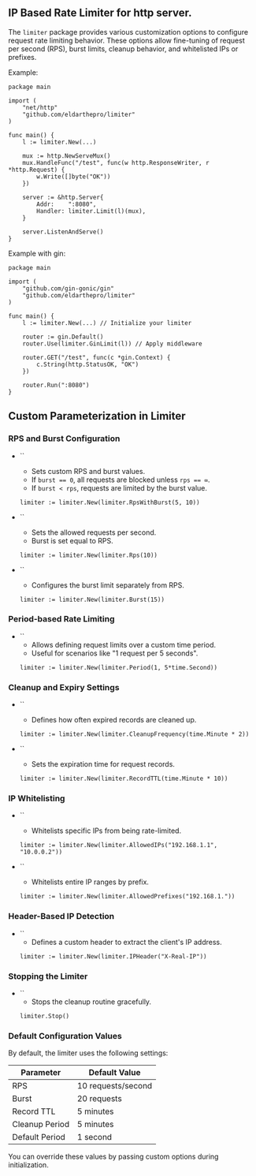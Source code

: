 ## IP Based Rate Limiter for http server.
The `limiter` package provides various customization options to configure request rate limiting behavior. These options allow fine-tuning of request per second (RPS), burst limits, cleanup behavior, and whitelisted IPs or prefixes.

Example:
```
package main

import (
	"net/http"
	"github.com/eldarthepro/limiter"
)

func main() {
	l := limiter.New(...)

	mux := http.NewServeMux()
	mux.HandleFunc("/test", func(w http.ResponseWriter, r *http.Request) {
		w.Write([]byte("OK"))
	})

	server := &http.Server{
		Addr:    ":8080",
		Handler: limiter.Limit(l)(mux),
	}

	server.ListenAndServe()
}

```
Example with gin:
```
package main

import (
	"github.com/gin-gonic/gin"
	"github.com/eldarthepro/limiter"
)

func main() {
	l := limiter.New(...) // Initialize your limiter

	router := gin.Default()
	router.Use(limiter.GinLimit(l)) // Apply middleware

	router.GET("/test", func(c *gin.Context) {
		c.String(http.StatusOK, "OK")
	})

	router.Run(":8080")
}
```


## Custom Parameterization in Limiter

### RPS and Burst Configuration

- ``

  - Sets custom RPS and burst values.
  - If `burst == 0`, all requests are blocked unless `rps == ∞`.
  - If `burst < rps`, requests are limited by the burst value.

  ```
  limiter := limiter.New(limiter.RpsWithBurst(5, 10))
  ```

- ``

  - Sets the allowed requests per second.
  - Burst is set equal to RPS.

  ```
  limiter := limiter.New(limiter.Rps(10))
  ```

- ``

  - Configures the burst limit separately from RPS.

  ```
  limiter := limiter.New(limiter.Burst(15))
  ```

### Period-based Rate Limiting

- ``
  - Allows defining request limits over a custom time period.
  - Useful for scenarios like "1 request per 5 seconds".
  ```
  limiter := limiter.New(limiter.Period(1, 5*time.Second))
  ```

### Cleanup and Expiry Settings

- ``

  - Defines how often expired records are cleaned up.

  ```
  limiter := limiter.New(limiter.CleanupFrequency(time.Minute * 2))
  ```

- ``

  - Sets the expiration time for request records.

  ```
  limiter := limiter.New(limiter.RecordTTL(time.Minute * 10))
  ```

### IP Whitelisting

- ``

  - Whitelists specific IPs from being rate-limited.

  ```
  limiter := limiter.New(limiter.AllowedIPs("192.168.1.1", "10.0.0.2"))
  ```

- ``

  - Whitelists entire IP ranges by prefix.

  ```
  limiter := limiter.New(limiter.AllowedPrefixes("192.168.1."))
  ```

### Header-Based IP Detection

- ``
  - Defines a custom header to extract the client's IP address.
  ```
  limiter := limiter.New(limiter.IPHeader("X-Real-IP"))
  ```

### Stopping the Limiter

- ``
  - Stops the cleanup routine gracefully.
  ```
  limiter.Stop()
  ```

### Default Configuration Values

By default, the limiter uses the following settings:

| Parameter      | Default Value      |
| -------------- | ------------------ |
| RPS            | 10 requests/second |
| Burst          | 20 requests        |
| Record TTL     | 5 minutes          |
| Cleanup Period | 5 minutes          |
| Default Period | 1 second           |

You can override these values by passing custom options during initialization.

